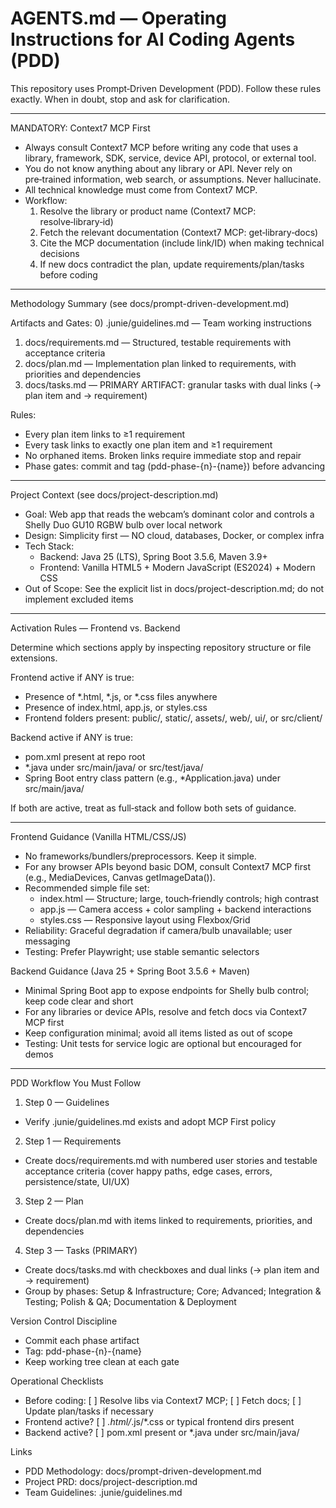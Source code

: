 # AGENTS.md — Operating Instructions for AI Coding Agents (PDD)

This repository uses Prompt‑Driven Development (PDD). Follow these rules exactly. When in doubt, stop and ask for clarification.

---

MANDATORY: Context7 MCP First

- Always consult Context7 MCP before writing any code that uses a library, framework, SDK, service, device API, protocol, or external tool.
- You do not know anything about any library or API. Never rely on pre‑trained information, web search, or assumptions. Never hallucinate.
- All technical knowledge must come from Context7 MCP.
- Workflow:
  1) Resolve the library or product name (Context7 MCP: resolve‑library‑id)
  2) Fetch the relevant documentation (Context7 MCP: get‑library‑docs)
  3) Cite the MCP documentation (include link/ID) when making technical decisions
  4) If new docs contradict the plan, update requirements/plan/tasks before coding

---

Methodology Summary (see docs/prompt-driven-development.md)

Artifacts and Gates:
0) .junie/guidelines.md — Team working instructions
1) docs/requirements.md — Structured, testable requirements with acceptance criteria
2) docs/plan.md — Implementation plan linked to requirements, with priorities and dependencies
3) docs/tasks.md — PRIMARY ARTIFACT: granular tasks with dual links (→ plan item and → requirement)

Rules:
- Every plan item links to ≥1 requirement
- Every task links to exactly one plan item and ≥1 requirement
- No orphaned items. Broken links require immediate stop and repair
- Phase gates: commit and tag (pdd-phase-{n}-{name}) before advancing

---

Project Context (see docs/project-description.md)

- Goal: Web app that reads the webcam’s dominant color and controls a Shelly Duo GU10 RGBW bulb over local network
- Design: Simplicity first — NO cloud, databases, Docker, or complex infra
- Tech Stack:
  - Backend: Java 25 (LTS), Spring Boot 3.5.6, Maven 3.9+
  - Frontend: Vanilla HTML5 + Modern JavaScript (ES2024) + Modern CSS
- Out of Scope: See the explicit list in docs/project-description.md; do not implement excluded items

---

Activation Rules — Frontend vs. Backend

Determine which sections apply by inspecting repository structure or file extensions.

Frontend active if ANY is true:
- Presence of *.html, *.js, or *.css files anywhere
- Presence of index.html, app.js, or styles.css
- Frontend folders present: public/, static/, assets/, web/, ui/, or src/client/

Backend active if ANY is true:
- pom.xml present at repo root
- *.java under src/main/java/ or src/test/java/
- Spring Boot entry class pattern (e.g., *Application.java) under src/main/java/

If both are active, treat as full‑stack and follow both sets of guidance.

---

Frontend Guidance (Vanilla HTML/CSS/JS)

- No frameworks/bundlers/preprocessors. Keep it simple.
- For any browser APIs beyond basic DOM, consult Context7 MCP first (e.g., MediaDevices, Canvas getImageData()).
- Recommended simple file set:
  - index.html — Structure; large, touch‑friendly controls; high contrast
  - app.js — Camera access + color sampling + backend interactions
  - styles.css — Responsive layout using Flexbox/Grid
- Reliability: Graceful degradation if camera/bulb unavailable; user messaging
- Testing: Prefer Playwright; use stable semantic selectors

Backend Guidance (Java 25 + Spring Boot 3.5.6 + Maven)

- Minimal Spring Boot app to expose endpoints for Shelly bulb control; keep code clear and short
- For any libraries or device APIs, resolve and fetch docs via Context7 MCP first
- Keep configuration minimal; avoid all items listed as out of scope
- Testing: Unit tests for service logic are optional but encouraged for demos

---

PDD Workflow You Must Follow

1) Step 0 — Guidelines
- Verify .junie/guidelines.md exists and adopt MCP First policy

2) Step 1 — Requirements
- Create docs/requirements.md with numbered user stories and testable acceptance criteria (cover happy paths, edge cases, errors, persistence/state, UI/UX)

3) Step 2 — Plan
- Create docs/plan.md with items linked to requirements, priorities, and dependencies

4) Step 3 — Tasks (PRIMARY)
- Create docs/tasks.md with checkboxes and dual links (→ plan item and → requirement)
- Group by phases: Setup & Infrastructure; Core; Advanced; Integration & Testing; Polish & QA; Documentation & Deployment

Version Control Discipline
- Commit each phase artifact
- Tag: pdd-phase-{n}-{name}
- Keep working tree clean at each gate

Operational Checklists
- Before coding: [ ] Resolve libs via Context7 MCP; [ ] Fetch docs; [ ] Update plan/tasks if necessary
- Frontend active? [ ] *.html/*.js/*.css or typical frontend dirs present
- Backend active? [ ] pom.xml present or *.java under src/main/java/

Links
- PDD Methodology: docs/prompt-driven-development.md
- Project PRD: docs/project-description.md
- Team Guidelines: .junie/guidelines.md
